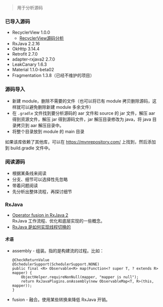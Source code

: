 > 用于分析源码

### 已导入源码

* RecyclerView 1.0.0
  * [RecyclerView源码分析](https://www.jianshu.com/p/9ddfdffee5d3)
* RxJava 2.2.16
* OkHttp 3.14.4
* Retrofit 2.7.0
* adapter-rxjava2 2.7.0
* LeakCanary 1.6.3
* Material 1.1.0-beta02
* Fragmentation 1.3.8（已经不维护的项目）


### 源码导入

* 新建 module，删除不需要的文件（也可以将已有 module 拷贝删除源码，这样就可以避免删除新建 module 多余文件）
* 在 `.gradle`  文件找到要分析源码的 aar 文件和 source 的 jar 文件，解压 aar 得到资源文件，解压 jar 得到源码文件，jar 解压目录修改为 java，将 java 目录拷贝到 aar 解压目录中。
* 将整个目录放到 module 的 main 目录



如果该库依赖了其他库，可以在 https://mvnrepository.com/ 上找到，然后添加到 build.gradle 文件中。

### 阅读源码
* 根据某条线来阅读   
* 分支、细节可以选择性先忽略
* 带着问题阅读
* 先分析出整体流程，再探讨细节

### RxJava
* [Operator fusion in RxJava 2](https://proandroiddev.com/operator-fusion-in-rxjava-2-dcd6612cffae)    
    RxJava 工作流程、优化和底层实现的一些概念。
* [RxJava 是如何实现线程切换的](https://juejin.im/post/5a6751af6fb9a01cb2571794)

#### 术语
* assembly - 组装。指的是构建流的过程。比如：
    ```
    @CheckReturnValue
    @SchedulerSupport(SchedulerSupport.NONE)
    public final <R> Observable<R> map(Function<? super T, ? extends R> mapper) {
        ObjectHelper.requireNonNull(mapper, "mapper is null");
        return RxJavaPlugins.onAssembly(new ObservableMap<T, R>(this, mapper));
    }
    ```
* fusion - 融合。使用某些转换来降低 RxJava 开销。
    